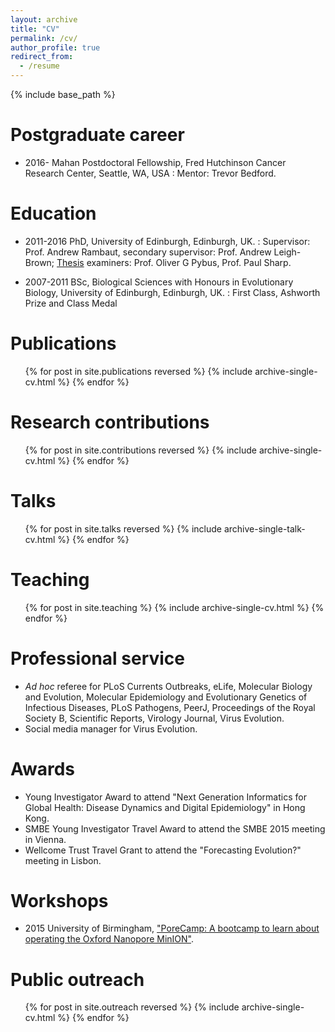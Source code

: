 ```yaml
---
layout: archive
title: "CV"
permalink: /cv/
author_profile: true
redirect_from:
  - /resume
---
```


{% include base_path %}


Postgraduate career
======

* 2016- Mahan Postdoctoral Fellowship, Fred Hutchinson Cancer Research Center, Seattle, WA, USA
: Mentor: Trevor Bedford.

Education
======

* 2011-2016 PhD, University of Edinburgh, Edinburgh, UK.
: Supervisor: Prof. Andrew Rambaut, secondary supervisor: Prof. Andrew Leigh-Brown; [Thesis](https://www.era.lib.ed.ac.uk/handle/1842/20442) examiners: Prof. Oliver G Pybus, Prof. Paul Sharp.

* 2007-2011 BSc, Biological Sciences with Honours in Evolutionary Biology, University of Edinburgh, Edinburgh, UK.
: First Class, Ashworth Prize and Class Medal

Publications
======

  <ul>{% for post in site.publications reversed %}
    {% include archive-single-cv.html %}
  {% endfor %}</ul>

Research contributions
======

  <ul>{% for post in site.contributions reversed %}
    {% include archive-single-cv.html %}
  {% endfor %}</ul>

Talks
======

  <ul>{% for post in site.talks reversed %}
    {% include archive-single-talk-cv.html %}
  {% endfor %}</ul>

Teaching
======

  <ul>{% for post in site.teaching %}
    {% include archive-single-cv.html %}
  {% endfor %}</ul>

Professional service
======

* _Ad hoc_ referee for PLoS Currents Outbreaks, eLife, Molecular Biology and Evolution, Molecular Epidemiology and Evolutionary Genetics of Infectious Diseases, PLoS Pathogens, PeerJ, Proceedings of the Royal Society B, Scientific Reports, Virology Journal, Virus Evolution.
* Social media manager for Virus Evolution.

Awards
======

* Young Investigator Award to attend "Next Generation Informatics for Global Health: Disease Dynamics and Digital Epidemiology" in Hong Kong.
* SMBE Young Investigator Travel Award to attend the SMBE 2015 meeting in Vienna.
* Wellcome Trust Travel Grant to attend the "Forecasting Evolution?" meeting in Lisbon.

Workshops
======

* 2015 University of Birmingham, ["PoreCamp: A bootcamp to learn about operating the Oxford Nanopore MinION"](http://porecamp.github.io/2015/index.html).

Public outreach
======

<ul>{% for post in site.outreach reversed %}
  {% include archive-single-cv.html %}
{% endfor %}</ul>
